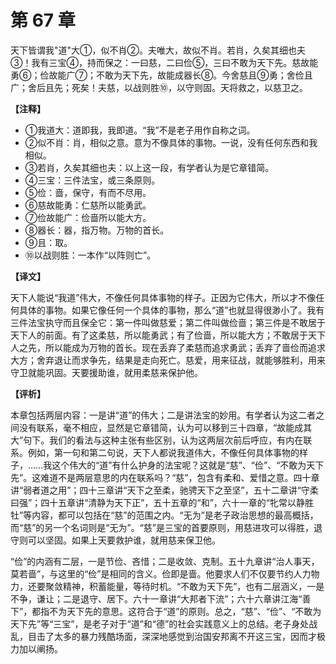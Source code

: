 # 第 67 章

天下皆谓我"道"大①，似不肖②。夫唯大，故似不肖。若肖，久矣其细也夫③！我有三宝④，持而保之：一曰慈，二曰俭⑤，三曰不敢为天下先。慈故能勇⑥；俭故能广⑦；不敢为天下先，故能成器长⑧。今舍慈且⑨勇；舍俭且广；舍后且先；死矣！夫慈，以战则胜⑩，以守则固。天将救之，以慈卫之。

**【注释】**

- ①我道大：道即我，我即道。“我”不是老子用作自称之词。
- ②似不肖：肖，相似之意。意为不像具体的事物。一说，没有任何东西和我相似。
- ③若肖，久矣其细也夫：以上这一段，有学者认为是它章错简。
- ④三宝：三件法宝，或三条原则。
- ⑤俭：啬，保守，有而不尽用。
- ⑥慈故能勇：仁慈所以能勇武。
- ⑦俭故能广：俭啬所以能大方。
- ⑧器长：器，指万物。万物的首长。
- ⑨且：取。
- ⑩以战则胜：一本作“以阵则亡”。

**【译文】**

天下人能说“我道”伟大，不像任何具体事物的样子。正因为它伟大，所以才不像任何具体的事物。如果它像任何一个具体的事物，那么“道”也就显得很渺小了。我有三件法宝执守而且保全它：第一件叫做慈爱；第二件叫做俭啬；第三件是不敢居于天下人的前面。有了这柔慈，所以能勇武；有了俭啬，所以能大方；不敢居于天下人之先，所以能成为万物的首长。现在丢弃了柔慈而追求勇武；丢弃了啬俭而追求大方；舍弃退让而求争先，结果是走向死亡。慈爱，用来征战，就能够胜利，用来守卫就能巩固。天要援助谁，就用柔慈来保护他。

**【评析】**

本章包括两层内容：一是讲“道”的伟大；二是讲法宝的妙用。有学者认为这二者之间没有联系，毫不相应，显然是它章错简，认为可以移到三十四章，“故能成其大”句下。我们的看法与这种主张有些区别，认为这两层次前后呼应，有内在联系。例如，第一句和第二句说，天下人都说我道伟大，不像任何具体事物的样子，……我这个伟大的“道”有什么护身的法宝呢？这就是“慈”、“俭”、“不敢为天下先”。这难道不是两层意思的内在联系吗？“慈”，包含有柔和、爱惜之意。四十章讲“弱者道之用”；四十三章讲“天下之至柔，驰骋天下之至坚”，五十二章讲“守柔曰强”；四十五章讲“清静为天下正”，五十五章的“和”，六十一章的“牝常以静胜牡”等内容，都可以包括在“慈”的范围之内。“无为”是老子政治思想的最高概括，而“慈”的另一个名词则是“无为”。“慈”是三宝的首要原则，用慈进攻可以得胜，退守则可以坚固。如果上天要救护谁，就用慈来保卫他。

“俭”的内涵有二层，一是节俭、吝惜；二是收敛、克制。五十九章讲“治人事天，莫若啬”，与这里的“俭”是相同的含义。俭即是啬。他要求人们不仅要节约人力物力，还要聚敛精神，积蓄能量，等待时机。“不敢为天下先”，也有二层涵义，一是不争，谦让；二是退守、居下。六十一章讲“大邦者下流”；六十六章讲江海“善下”，都指不为天下先的意思。这符合于“道”的原则。总之，“慈”、“俭”、“不敢为天下先”等“三宝”，是老子对于“道”和“德”的社会实践意义上的总结。老子身处战乱，目击了太多的暴力残酷场面，深深地感觉到治国安邦离不开这三宝，因而才极力加以阐扬。
